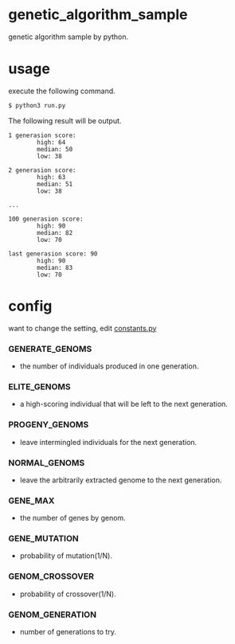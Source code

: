 # genetic_algorithm_sample
genetic algorithm sample by python.

# usage
execute the following command.
```bash
$ python3 run.py
```

The following result will be output.
```
1 generasion score:
        high: 64
        median: 50
        low: 38

2 generasion score:
        high: 63
        median: 51
        low: 38

...

100 generasion score:
        high: 90
        median: 82
        low: 70

last generasion score: 90
        high: 90
        median: 83
        low: 70
```

# config
want to change the setting, edit [constants.py](https://github.com/mochi256/genetic_algorithm_sample/blob/main/constants.py)

### GENERATE_GENOMS
- the number of individuals produced in one generation.

### ELITE_GENOMS
- a high-scoring individual that will be left to the next generation.

### PROGENY_GENOMS
- leave intermingled individuals for the next generation.

### NORMAL_GENOMS
- leave the arbitrarily extracted genome to the next generation.

### GENE_MAX
- the number of genes by genom.

### GENE_MUTATION
- probability of mutation(1/N).

### GENOM_CROSSOVER
- probability of crossover(1/N).

### GENOM_GENERATION
- number of generations to try.